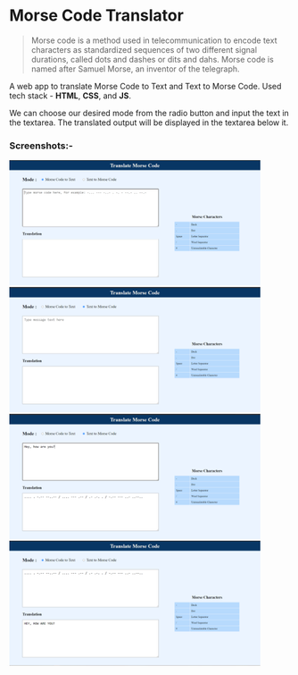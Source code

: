 # Morse Code Translator

> Morse code is a method used in telecommunication to encode text characters as standardized sequences of two different signal durations, called dots and dashes or dits and dahs. Morse code is named after Samuel Morse, an inventor of the telegraph.

A web app to translate Morse Code to Text and Text to Morse Code.
Used tech stack - **HTML**, **CSS**, and **JS**.

We can choose our desired mode from the radio button and input the text in the textarea. The translated output will be displayed in the textarea below it.

### Screenshots:-

<img src="ScreenShots/1.png" width="450px"><img src="ScreenShots/2.png" width="450px">
<img src="ScreenShots/3.png" width="450px"><img src="ScreenShots/4.png" width="450px">
